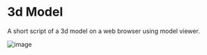# 3d Model
A short script of a 3d model on a web browser using model viewer.

![image](https://user-images.githubusercontent.com/36749450/97655973-abf12680-1a3c-11eb-8b7c-78129badcbd9.png)
